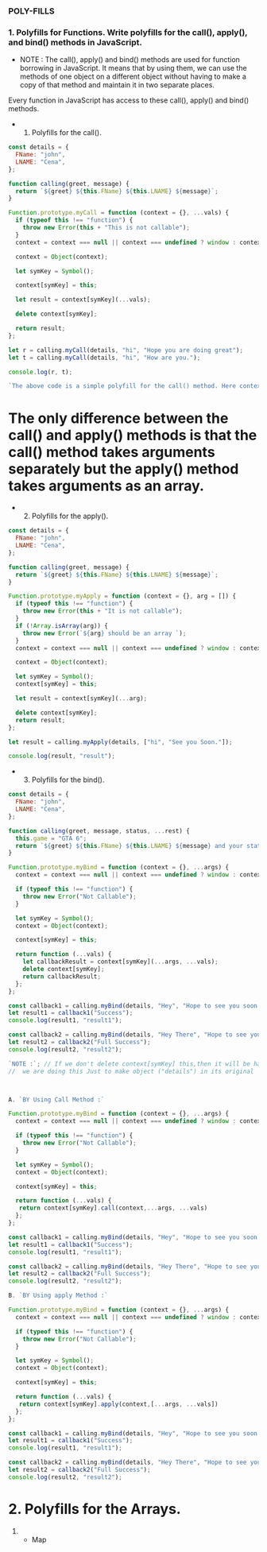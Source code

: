 ### POLY-FILLS

### 1. Polyfills for Functions. Write polyfills for the call(), apply(), and bind() methods in JavaScript.

- NOTE : The call(), apply() and bind() methods are used for function borrowing in JavaScript. It means that by using them, we can use the methods of one object on a different object without having to make a copy of that method and maintain it in two separate places.

Every function in JavaScript has access to these call(), apply() and bind() methods.

- 1. Polyfills for the call().

```js
const details = {
  FName: "john",
  LNAME: "Cena",
};

function calling(greet, message) {
  return `${greet} ${this.FName} ${this.LNAME} ${message}`;
}

Function.prototype.myCall = function (context = {}, ...vals) {
  if (typeof this !== "function") {
    throw new Error(this + "This is not callable");
  }
  context = context === null || context === undefined ? window : context;

  context = Object(context);

  let symKey = Symbol();

  context[symKey] = this;

  let result = context[symKey](...vals);

  delete context[symKey];

  return result;
};

let r = calling.myCall(details, "hi", "Hope you are doing great");
let t = calling.myCall(details, "hi", "How are you.");

console.log(r, t);

`The above code is a simple polyfill for the call() method. Here context points to the 'details' object and the this keyword points to the calling() function.`;
```

# The only difference between the call() and apply() methods is that the call() method takes arguments separately but the apply() method takes arguments as an array.

- 2. Polyfills for the apply().

```js
const details = {
  FName: "john",
  LNAME: "Cena",
};

function calling(greet, message) {
  return `${greet} ${this.FName} ${this.LNAME} ${message}`;
}

Function.prototype.myApply = function (context = {}, arg = []) {
  if (typeof this !== "function") {
    throw new Error(this + "It is not callable");
  }
  if (!Array.isArray(arg)) {
    throw new Error(`${arg} should be an array `);
  }
  context = context === null || context === undefined ? window : context;

  context = Object(context);

  let symKey = Symbol();
  context[symKey] = this;

  let result = context[symKey](...arg);

  delete context[symKey];
  return result;
};

let result = calling.myApply(details, ["hi", "See you Soon."]);

console.log(result, "result");
```

- 3. Polyfills for the bind().

```js
const details = {
  FName: "john",
  LNAME: "Cena",
};

function calling(greet, message, status, ...rest) {
  this.game = "GTA 6";
  return `${greet} ${this.FName} ${this.LNAME} ${message} and your status is ${status}`;
}

Function.prototype.myBind = function (context = {}, ...args) {
  context = context === null || context === undefined ? window : context;

  if (typeof this !== "function") {
    throw new Error("Not Callable");
  }

  let symKey = Symbol();
  context = Object(context);

  context[symKey] = this;

  return function (...vals) {
    let callbackResult = context[symKey](...args, ...vals);
    delete context[symKey];
    return callbackResult;
  };
};

const callback1 = calling.myBind(details, "Hey", "Hope to see you soon.");
let result1 = callback1("Success");
console.log(result1, "result1");

const callback2 = calling.myBind(details, "Hey There", "Hope to see you soon.");
let result2 = callback2("Full Success");
console.log(result2, "result2");

`NOTE :`; // If we don't delete context[symKey] this,then it will be having two keys of same name however Symbol() always give unique values.
//  we are doing this Just to make object ("details") in its original  state.



A. `BY Using Call Method :`

Function.prototype.myBind = function (context = {}, ...args) {
  context = context === null || context === undefined ? window : context;

  if (typeof this !== "function") {
    throw new Error("Not Callable");
  }

  let symKey = Symbol();
  context = Object(context);

  context[symKey] = this;

  return function (...vals) {
   return context[symKey].call(context,...args, ...vals)
  };
};

const callback1 = calling.myBind(details, "Hey", "Hope to see you soon.");
let result1 = callback1("Success");
console.log(result1, "result1");

const callback2 = calling.myBind(details, "Hey There", "Hope to see you soon.");
let result2 = callback2("Full Success");
console.log(result2, "result2");

B. `BY Using apply Method :`

Function.prototype.myBind = function (context = {}, ...args) {
  context = context === null || context === undefined ? window : context;

  if (typeof this !== "function") {
    throw new Error("Not Callable");
  }

  let symKey = Symbol();
  context = Object(context);

  context[symKey] = this;

  return function (...vals) {
   return context[symKey].apply(context,[...args, ...vals])
  };
};

const callback1 = calling.myBind(details, "Hey", "Hope to see you soon.");
let result1 = callback1("Success");
console.log(result1, "result1");

const callback2 = calling.myBind(details, "Hey There", "Hope to see you soon.");
let result2 = callback2("Full Success");
console.log(result2, "result2");

```

# 2. Polyfills for the Arrays.

1. - Map


```js


```
